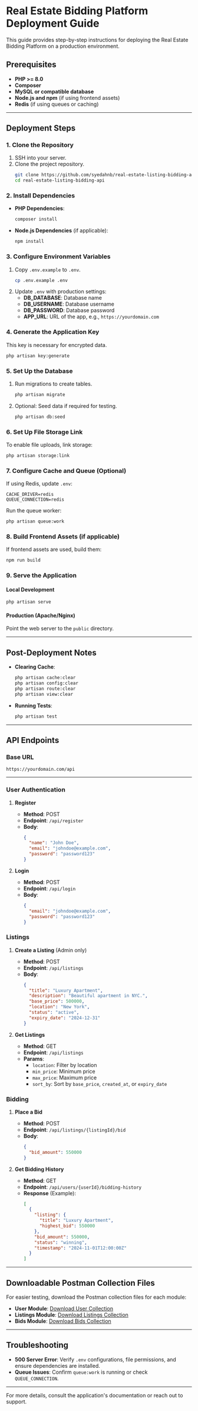 
# Real Estate Bidding Platform Deployment Guide

This guide provides step-by-step instructions for deploying the Real Estate Bidding Platform on a production environment.

## Prerequisites
- **PHP >= 8.0**
- **Composer**
- **MySQL or compatible database**
- **Node.js and npm** (if using frontend assets)
- **Redis** (if using queues or caching)

---

## Deployment Steps

### 1. Clone the Repository
1. SSH into your server.
2. Clone the project repository.
   ```bash
   git clone https://github.com/syedahnb/real-estate-listing-bidding-api.git
   cd real-estate-listing-bidding-api
   ```

### 2. Install Dependencies
- **PHP Dependencies**:
  ```bash
  composer install
  ```
- **Node.js Dependencies** (if applicable):
  ```bash
  npm install
  ```

### 3. Configure Environment Variables
1. Copy `.env.example` to `.env`.
   ```bash
   cp .env.example .env
   ```
2. Update `.env` with production settings:
    - **DB_DATABASE**: Database name
    - **DB_USERNAME**: Database username
    - **DB_PASSWORD**: Database password
    - **APP_URL**: URL of the app, e.g., `https://yourdomain.com`

### 4. Generate the Application Key
This key is necessary for encrypted data.
```bash
php artisan key:generate
```

### 5. Set Up the Database
1. Run migrations to create tables.
   ```bash
   php artisan migrate
   ```
2. Optional: Seed data if required for testing.
   ```bash
   php artisan db:seed
   ```

### 6. Set Up File Storage Link
To enable file uploads, link storage:
```bash
php artisan storage:link
```

### 7. Configure Cache and Queue (Optional)
If using Redis, update `.env`:
```plaintext
CACHE_DRIVER=redis
QUEUE_CONNECTION=redis
```
Run the queue worker:
```bash
php artisan queue:work
```

### 8. Build Frontend Assets (if applicable)
If frontend assets are used, build them:
```bash
npm run build
```

### 9. Serve the Application
#### Local Development
```bash
php artisan serve
```

#### Production (Apache/Nginx)
Point the web server to the `public` directory.

---

## Post-Deployment Notes
- **Clearing Cache**:
  ```bash
  php artisan cache:clear
  php artisan config:clear
  php artisan route:clear
  php artisan view:clear
  ```

- **Running Tests**:
  ```bash
  php artisan test
  ```

---

## API Endpoints

### Base URL
`https://yourdomain.com/api`

---

### User Authentication
1. **Register**
    - **Method**: POST
    - **Endpoint**: `/api/register`
    - **Body**:
      ```json
      {
        "name": "John Doe",
        "email": "johndoe@example.com",
        "password": "password123"
      }
      ```

2. **Login**
    - **Method**: POST
    - **Endpoint**: `/api/login`
    - **Body**:
      ```json
      {
        "email": "johndoe@example.com",
        "password": "password123"
      }
      ```

### Listings
1. **Create a Listing** (Admin only)
    - **Method**: POST
    - **Endpoint**: `/api/listings`
    - **Body**:
      ```json
      {
        "title": "Luxury Apartment",
        "description": "Beautiful apartment in NYC.",
        "base_price": 500000,
        "location": "New York",
        "status": "active",
        "expiry_date": "2024-12-31"
      }
      ```

2. **Get Listings**
    - **Method**: GET
    - **Endpoint**: `/api/listings`
    - **Params**:
        - `location`: Filter by location
        - `min_price`: Minimum price
        - `max_price`: Maximum price
        - `sort_by`: Sort by `base_price`, `created_at`, or `expiry_date`

### Bidding
1. **Place a Bid**
    - **Method**: POST
    - **Endpoint**: `/api/listings/{listingId}/bid`
    - **Body**:
      ```json
      {
        "bid_amount": 550000
      }
      ```

2. **Get Bidding History**
    - **Method**: GET
    - **Endpoint**: `/api/users/{userId}/bidding-history`
    - **Response** (Example):
      ```json
      [
        {
          "listing": {
            "title": "Luxury Apartment",
            "highest_bid": 550000
          },
          "bid_amount": 550000,
          "status": "winning",
          "timestamp": "2024-11-01T12:00:00Z"
        }
      ]
      ```

---

## Downloadable Postman Collection Files

For easier testing, download the Postman collection files for each module:

- **User Module**: [Download User Collection](sandbox:/mnt/data/User.postman_collection.json)
- **Listings Module**: [Download Listings Collection](sandbox:/mnt/data/Listings.postman_collection.json)
- **Bids Module**: [Download Bids Collection](sandbox:/mnt/data/Bids.postman_collection.json)

---

## Troubleshooting
- **500 Server Error**: Verify `.env` configurations, file permissions, and ensure dependencies are installed.
- **Queue Issues**: Confirm `queue:work` is running or check `QUEUE_CONNECTION`.

---

For more details, consult the application's documentation or reach out to support.

